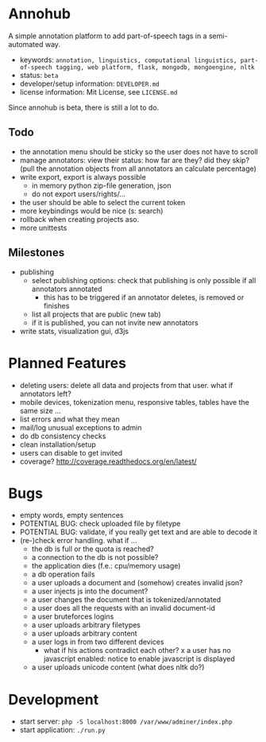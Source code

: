 # Annohub

A simple annotation platform to add part-of-speech tags in a semi-automated way.

 - keywords: ``annotation, linguistics, computational linguistics, part-of-speech tagging, web platform, flask, mongodb, mongoengine, nltk``
 - status: ``beta``
 - developer/setup information: ``DEVELOPER.md``
 - license information: Mit License, see ``LICENSE.md``

Since annohub is beta, there is still a lot to do.

## Todo

 - the annotation menu should be sticky so the user does not have to scroll
 - manage annotators: view their status: how far are they? did they skip? (pull the annotation objects from all annotators an calculate percentage)
 - write export, export is always possible
     - in memory python zip-file generation, json
     - do not export users/rights/…
 - the user should be able to select the current token
 - more keybindings would be nice (s: search)
 - rollback when creating projects aso.
 - more unittests

## Milestones

 - publishing
     - select publishing options: check that publishing is only possible if all annotators annotated
         - this has to be triggered if an annotator deletes, is removed or finishes
     - list all projects that are public (new tab)
     - if it is published, you can not invite new annotators
 - write stats, visualization gui, d3js

# Planned Features

 - deleting users: delete all data and projects from that user. what if annotators left?
 - mobile devices, tokenization menu, responsive tables, tables have the same size …
 - list errors and what they mean
 - mail/log unusual exceptions to admin
 - do db consistency checks
 - clean installation/setup
 - users can disable to get invited
 - coverage? <http://coverage.readthedocs.org/en/latest/>

# Bugs

 - empty words, empty sentences
 - POTENTIAL BUG: check uploaded file by filetype
 - POTENTIAL BUG: validate, if you really get text and are able to decode it
 - (re-)check error handling. what if …
    - the db is full or the quota is reached?
    - a connection to the db is not possible?
    - the application dies (f.e.: cpu/memory usage)
    - a db operation fails
    - a user uploads a document and (somehow) creates invalid json?
    - a user injects js into the document?
    - a user changes the document that is tokenized/annotated
    - a user does all the requests with an invalid document-id
    - a user bruteforces logins
    - a user uploads arbitrary filetypes
    - a user uploads arbitrary content
    - a user logs in from two different devices
        - what if his actions contradict each other?
    x a user has no javascript enabled: notice to enable javascript is displayed
    - a user uploads unicode content (what does nltk do?)


# Development

 - start server: ``php -S localhost:8000 /var/www/adminer/index.php``
 - start application: ``./run.py``

